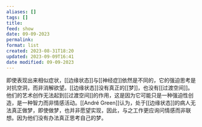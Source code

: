 ```yaml
---
aliases: []
tags: []
title: 
feed: show
date: 09-09-2023
permalink: 
format: list
created: 2023-08-31T18:20
updated: 2023-09-09T16:41
date modified: 09-09-2023
---
```

即使表现出来相似症状，[[边缘状态]]与[[神经症]]依然是不同的，它的强迫思考是对抗空洞，而非消解欲望。[[边缘状态]]没有真正的[[梦]]，也没有[[过渡空间]]。他们的艺术创作无法起到[[过渡空间]]的作用，这是因为它可能只是一种强迫性创造，是一种智力而非情感活动。[[André Green]]认为，处于[[边缘状态]]的病人无法真正做梦，即使做梦，也并非愿望实现，因此，与之工作更应询问情感而非联想。因为他们没有办法真正思考自己的梦。